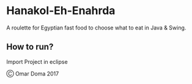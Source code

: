 # Hanakol-Eh-Enahrda

A roulette for Egyptian fast food to choose what to eat in Java & Swing.

## How to run? 

Import Project in eclipse

Ⓒ Omar Doma 2017
